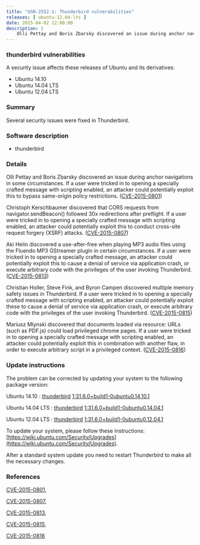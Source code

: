 ```yaml
---
title: "USN-2552-1: Thunderbird vulnerabilities"
releases: [ ubuntu-12.04-lts ]
date: 2015-04-02 12:00:00
description: |
    Olli Pettay and Boris Zbarsky discovered an issue during anchor navigations in some circumstances. If a user were tricked in to opening a specially crafted message with scripting enabled, an attacker could potentially exploit this to bypass same-origin policy restrictions. ([CVE-2015-0801](http://people.ubuntu.com/~ubuntu-security/cve/CVE-2015-0801))
--- 
```

 
### thunderbird vulnerabilities

A security issue affects these releases of Ubuntu and its derivatives:

* Ubuntu 14.10
* Ubuntu 14.04 LTS
* Ubuntu 12.04 LTS

### Summary

Several security issues were fixed in Thunderbird. 

### Software description

* thunderbird 

### Details

Olli Pettay and Boris Zbarsky discovered an issue during anchor navigations in some circumstances. If a user were tricked in to opening a specially crafted message with scripting enabled, an attacker could potentially exploit this to bypass same-origin policy restrictions. ([CVE-2015-0801](http://people.ubuntu.com/~ubuntu-security/cve/CVE-2015-0801))

Christoph Kerschbaumer discovered that CORS requests from navigator.sendBeacon() followed 30x redirections after preflight. If a user were tricked in to opening a specially crafted message with scripting enabled, an attacker could potentially exploit this to conduct cross-site request forgery (XSRF) attacks. ([CVE-2015-0807](http://people.ubuntu.com/~ubuntu-security/cve/CVE-2015-0807))

Aki Helin discovered a use-after-free when playing MP3 audio files using the Fluendo MP3 GStreamer plugin in certain circumstances. If a user were tricked in to opening a specially crafted message, an attacker could potentially exploit this to cause a denial of service via application crash, or execute arbitrary code with the privileges of the user invoking Thunderbird. ([CVE-2015-0813](http://people.ubuntu.com/~ubuntu-security/cve/CVE-2015-0813))

Christian Holler, Steve Fink, and Byron Campen discovered multiple memory safety issues in Thunderbird. If a user were tricked in to opening a specially crafted message with scripting enabled, an attacker could potentially exploit these to cause a denial of service via application crash, or execute arbitrary code with the privileges of the user invoking Thunderbird. ([CVE-2015-0815](http://people.ubuntu.com/~ubuntu-security/cve/CVE-2015-0815))

Mariusz Mlynski discovered that documents loaded via resource: URLs (such as PDF.js) could load privileged chrome pages. If a user were tricked in to opening a specially crafted message with scripting enabled, an attacker could potentially exploit this in combination with another flaw, in order to execute arbitrary script in a privileged context. ([CVE-2015-0816](http://people.ubuntu.com/~ubuntu-security/cve/CVE-2015-0816)) 

### Update instructions

The problem can be corrected by updating your system to the following package version:

Ubuntu 14.10
 : [thunderbird](https://launchpad.net/ubuntu/+source/thunderbird) <span> [1:31.6.0+build1-0ubuntu0.14.10.1](https://launchpad.net/ubuntu/+source/thunderbird/1:31.6.0+build1-0ubuntu0.14.10.1) </span> 

Ubuntu 14.04 LTS
 : [thunderbird](https://launchpad.net/ubuntu/+source/thunderbird) <span> [1:31.6.0+build1-0ubuntu0.14.04.1](https://launchpad.net/ubuntu/+source/thunderbird/1:31.6.0+build1-0ubuntu0.14.04.1) </span> 

Ubuntu 12.04 LTS
 : [thunderbird](https://launchpad.net/ubuntu/+source/thunderbird) <span> [1:31.6.0+build1-0ubuntu0.12.04.1](https://launchpad.net/ubuntu/+source/thunderbird/1:31.6.0+build1-0ubuntu0.12.04.1) </span> 

To update your system, please follow these instructions: [https://wiki.ubuntu.com/Security/Upgrades](https://wiki.ubuntu.com/Security/Upgrades).

After a standard system update you need to restart Thunderbird to make all the necessary changes. 

### References

 [CVE-2015-0801](http://people.ubuntu.com/~ubuntu-security/cve/CVE-2015-0801), 

 [CVE-2015-0807](http://people.ubuntu.com/~ubuntu-security/cve/CVE-2015-0807), 

 [CVE-2015-0813](http://people.ubuntu.com/~ubuntu-security/cve/CVE-2015-0813), 

 [CVE-2015-0815](http://people.ubuntu.com/~ubuntu-security/cve/CVE-2015-0815), 

 [CVE-2015-0816](http://people.ubuntu.com/~ubuntu-security/cve/CVE-2015-0816)
 
